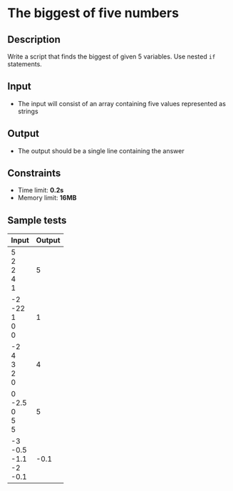 # The biggest of five numbers

## Description
Write a script that finds the biggest of given 5 variables.
Use nested `if` statements.

## Input
- The input will consist of an array containing five values represented as strings

## Output
- The output should be a single line containing the answer

## Constraints
- Time limit: **0.2s**
- Memory limit: **16MB**

## Sample tests

| Input                            | Output | 
|:---------------------------------|:-------|
| 5<br>2<br>2<br>4<br>1            | 5      |
| -2<br>-22<br>1<br>0<br>0         | 1      |
| -2<br>4<br>3<br>2<br>0           | 4      |
| 0<br>-2.5<br>0<br>5<br>5         | 5      |
| -3<br>-0.5<br>-1.1<br>-2<br>-0.1 | -0.1   |
